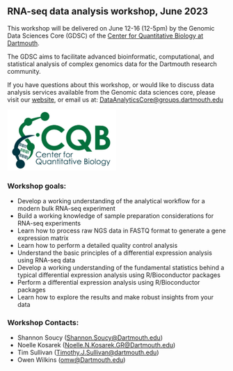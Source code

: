 
## RNA-seq data analysis workshop, June 2023

This workshop will be delivered on June 12-16 (12-5pm) by the Genomic Data Sciences Core (GDSC) of the [Center for Quantitative Biology at Dartmouth](https://sites.dartmouth.edu/cqb/).

The GDSC aims to facilitate advanced bioinformatic, computational, and statistical analysis of complex genomics data for the Dartmouth research community.

If you have questions about this workshop, or would like to discuss data analysis services available from the Genomic data sciences core, please visit our [website](https://sites.dartmouth.edu/cqb/projects-and-cores/data-analytics-core/), or email us at: DataAnalyticsCore@groups.dartmouth.edu

<img src="figures/logo.jpg" width="250" height="140" >

### Workshop goals:
- Develop a working understanding of the analytical workflow for a modern bulk RNA-seq experiment
- Build a working knowledge of sample preparation considerations for RNA-seq experiments
- Learn how to process raw NGS data in FASTQ format to generate a gene expression matrix
- Learn how to perform a detailed quality control analysis
- Understand the basic principles of a differential expression analysis using RNA-seq data
- Develop a working understanding of the fundamental statistics behind a typical differential expression analysis using R/Bioconductor packages
- Perform a differential expression analysis using R/Bioconductor packages
- Learn how to explore the results and make robust insights from your data

### Workshop Contacts:
- Shannon Soucy (Shannon.Soucy@Dartmouth.edu)
- Noelle Kosarek (Noelle.N.Kosarek.GR@Dartmouth.edu)
- Tim Sullivan (Timothy.J.Sullivan@dartmouth.edu)
- Owen Wilkins (omw@Dartmouth.edu)
